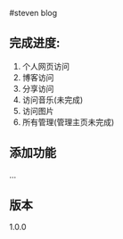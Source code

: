 #steven blog

## 完成进度:
1. 个人网页访问
2. 博客访问
3. 分享访问
4. 访问音乐(未完成)
5. 访问图片
6. 所有管理(管理主页未完成)

## 添加功能

...

## 版本
1.0.0

